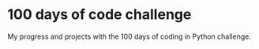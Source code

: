 # 100 days of code challenge
My progress and projects with the 100 days of coding in Python challenge.
